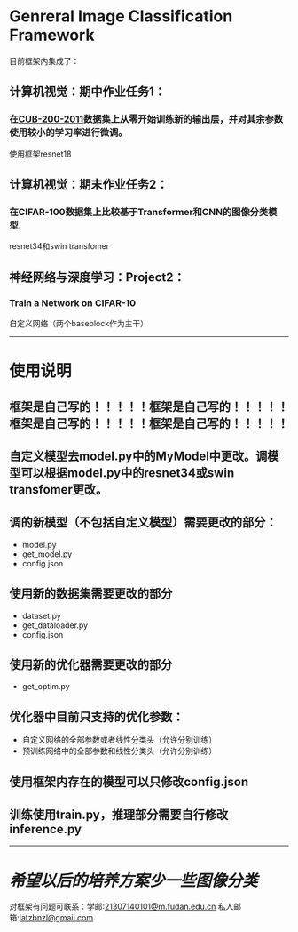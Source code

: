 # Genreral Image Classification Framework

目前框架内集成了：

## 计算机视觉：期中作业任务1：
### 在[CUB-200-2011]( https://data.caltech.edu/records/65de6-vp158)数据集上从零开始训练新的输出层，并对其余参数使用较小的学习率进行微调。
  使用框架resnet18

## 计算机视觉：期末作业任务2：
### 在CIFAR-100数据集上比较基于Transformer和CNN的图像分类模型.
  resnet34和swin transfomer
  
## 神经网络与深度学习：Project2：
### Train a Network on CIFAR-10
  自定义网络（两个baseblock作为主干）

---
# 使用说明
## 框架是自己写的！！！！！框架是自己写的！！！！！框架是自己写的！！！！！框架是自己写的！！！！！
## 自定义模型去model.py中的MyModel中更改。调模型可以根据model.py中的resnet34或swin transfomer更改。
## 调的新模型（不包括自定义模型）需要更改的部分：
- model.py
- get_model.py
- config.json
## 使用新的数据集需要更改的部分
- dataset.py
- get_dataloader.py
- config.json
## 使用新的优化器需要更改的部分
- get_optim.py
## 优化器中目前只支持的优化参数：
- 自定义网络的全部参数或者线性分类头（允许分别训练）
- 预训练网络中的全部参数和线性分类头（允许分别训练）
## 使用框架内存在的模型可以只修改config.json
## 训练使用train.py，推理部分需要自行修改inference.py
---
# *希望以后的培养方案少一些图像分类*
对框架有问题可联系：学邮:21307140101@m.fudan.edu.cn            私人邮箱:latzbnzl@gmail.com
